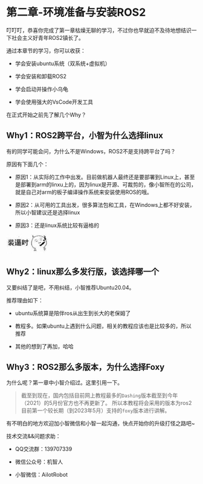 # 第二章-环境准备与安装ROS2

叮叮叮，恭喜你完成了第一章枯燥无聊的学习，不过你也早就迫不及待地想结识一下社会主义好青年ROS2镇长了。



通过本章节的学习，你可以收获：

- 学会安装ubuntu系统（双系统+虚拟机）

- 学会安装和卸载ROS2

- 学会启动并操作小乌龟

- 学会使用强大的VsCode开发工具



在正式开始之前先了解几个Why？

## Why1：ROS2跨平台，小智为什么选择linux

有的同学可能会问，为什么不是Windows，ROS2不是支持跨平台了吗？

原因有下面几个：

- 原因1：从实际的工作中出发。目前做机器人最终还是要部署到Linux上，甚至是部署到arm的linxu上的，因为linux是开源、可裁剪的，像小智所在的公司，就是自己对arm的板子编译操作系统来安装使用ROS的哦。

- 原因2：从可用的工具出发，很多算法包和工具，在Windows上都不好安装，所以小智建议还是选择linux

- 原因3：还是linux系统比较有逼格的

![image-20210719162949310](%E7%AB%A0%E8%8A%82%E4%BB%8B%E7%BB%8D/imgs/image-20210719162949310.png)



##  Why2：linux那么多发行版，该选择哪一个

又要纠结了是吧，不用纠结，小智推荐Ubuntu20.04。

推荐理由如下：

- ubuntu系统算是陪伴ros从出生到长大的老保姆了

- 教程多。如果ubuntu上遇到什么问题，相关的教程应该也是比较多的，所以推荐

- 其他的想到了再加，哈哈




##  Why3：ROS2那么多版本，为什么选择Foxy
为什么呢？第一章中小智介绍过。这里引用一下。

> 截至到现在，国内包括目前网上教程最多的`Dashing`版本截至到今年（2021）的5月份官方也不再更新了。
所以本教程将会采用的版本为ros2目前第一个较长期（到2023年5月）支持的`foxy`版本进行讲解。



有不明白的地方欢迎加小智微信和小智一起沟通，快点开始你的升级打怪之路吧~



技术交流&&问题求助：

- QQ交流群：139707339

- 微信公众号：机智人

- 小智微信：AiIotRobot





